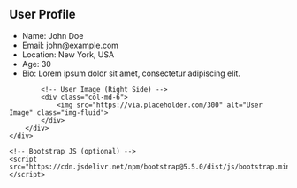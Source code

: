 <!DOCTYPE html>
<html lang="en">
<head>
    <meta charset="UTF-8">
    <meta name="viewport" content="width=device-width, initial-scale=1.0">
    <title>User Profile Page</title>
    <!-- Bootstrap CSS -->
    <link href="https://cdn.jsdelivr.net/npm/bootstrap@5.5.0/dist/css/bootstrap.min.css" rel="stylesheet">
</head>
<body>
    <div class="container mt-5">
        <div class="row">
            <!-- User Details (Left Side) -->
            <div class="col-md-6">
                <h2>User Profile</h2>
                <ul class="list-group">
                    <li class="list-group-item">Name: John Doe</li>
                    <li class="list-group-item">Email: john@example.com</li>
                    <li class="list-group-item">Location: New York, USA</li>
                    <li class="list-group-item">Age: 30</li>
                    <li class="list-group-item">Bio: Lorem ipsum dolor sit amet, consectetur adipiscing elit.</li>
                </ul>
            </div>

            <!-- User Image (Right Side) -->
            <div class="col-md-6">
                <img src="https://via.placeholder.com/300" alt="User Image" class="img-fluid">
            </div>
        </div>
    </div>

    <!-- Bootstrap JS (optional) -->
    <script src="https://cdn.jsdelivr.net/npm/bootstrap@5.5.0/dist/js/bootstrap.min.js"></script>
</body>
</html>


